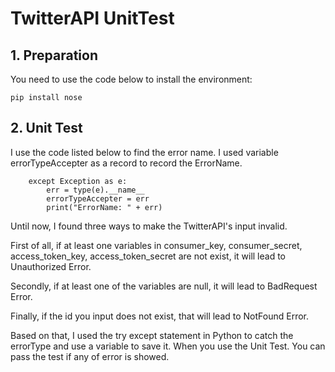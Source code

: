 # TwitterAPI UnitTest

## 1. Preparation
You need to use the code below to install the environment:
```
pip install nose
```

## 2. Unit Test 

I use the code listed below to find the error name. I used variable errorTypeAccepter as a record to record the ErrorName. 
```
    except Exception as e:
        err = type(e).__name__
        errorTypeAccepter = err
        print("ErrorName: " + err)
```

Until now, I found three ways to make the TwitterAPI's input invalid.  

First of all, if at least one variables in consumer_key, consumer_secret, access_token_key, access_token_secret are not exist, it will lead to Unauthorized Error.  

Secondly, if at least one of the variables are null, it will lead to BadRequest Error.  

Finally, if the id you input does not exist, that will lead to NotFound Error.  

Based on that, I used the try except statement in Python to catch the errorType and use a variable to save it.
When you use the Unit Test. You can pass the test if any of error is showed.





